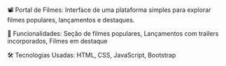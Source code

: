 📽️ Portal de Filmes:
Interface de uma plataforma simples para explorar filmes populares, lançamentos e destaques.

🚀 Funcionalidades:
Seção de filmes populares, Lançamentos com trailers incorporados, Filmes em destaque

🛠️ Tecnologias Usadas:
HTML, CSS, JavaScript, Bootstrap 

